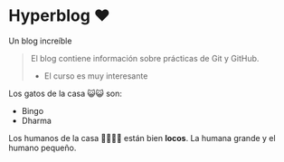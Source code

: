 # Hyperblog ❤️
Un blog increíble
> El blog contiene información sobre prácticas de Git y GitHub.
> - El curso es muy interesante

Los gatos de la casa 😺😺 son:
* Bingo
* Dharma

Los humanos de la casa 👩🏻👶🏻 están bien **locos**. La humana grande y el humano pequeño.

